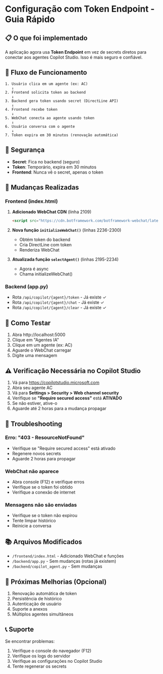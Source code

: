 # Configuração com Token Endpoint - Guia Rápido

## 📋 O que foi implementado

A aplicação agora usa **Token Endpoint** em vez de secrets diretos para conectar aos agentes Copilot Studio. Isso é mais seguro e confiável.

## 🔄 Fluxo de Funcionamento

```
1. Usuário clica em um agente (ex: AC)
   ↓
2. Frontend solicita token ao backend
   ↓
3. Backend gera token usando secret (DirectLine API)
   ↓
4. Frontend recebe token
   ↓
5. WebChat conecta ao agente usando token
   ↓
6. Usuário conversa com o agente
   ↓
7. Token expira em 30 minutos (renovação automática)
```

## 🔐 Segurança

- **Secret**: Fica no backend (seguro)
- **Token**: Temporário, expira em 30 minutos
- **Frontend**: Nunca vê o secret, apenas o token

## 📝 Mudanças Realizadas

### Frontend (index.html)

1. **Adicionado WebChat CDN** (linha 2109)
   ```html
   <script src="https://cdn.botframework.com/botframework-webchat/latest/webchat.js"></script>
   ```

2. **Nova função `initializeWebChat()`** (linhas 2236-2300)
   - Obtém token do backend
   - Cria DirectLine com token
   - Renderiza WebChat

3. **Atualizada função `selectAgent()`** (linhas 2195-2234)
   - Agora é async
   - Chama initializeWebChat()

### Backend (app.py)

- Rota `/api/copilot/{agent}/token` - Já existe ✓
- Rota `/api/copilot/{agent}/chat` - Já existe ✓
- Rota `/api/copilot/{agent}/clear` - Já existe ✓

## 🧪 Como Testar

1. Abra http://localhost:5000
2. Clique em "Agentes IA"
3. Clique em um agente (ex: AC)
4. Aguarde o WebChat carregar
5. Digite uma mensagem

## ⚠️ Verificação Necessária no Copilot Studio

1. Vá para https://copilotstudio.microsoft.com
2. Abra seu agente AC
3. Vá para **Settings > Security > Web channel security**
4. Verifique se **"Require secured access"** está **ATIVADO**
5. Se não estiver, ative-o
6. Aguarde até 2 horas para a mudança propagar

## 🐛 Troubleshooting

### Erro: "403 - ResourceNotFound"
- Verifique se "Require secured access" está ativado
- Regenere novos secrets
- Aguarde 2 horas para propagar

### WebChat não aparece
- Abra console (F12) e verifique erros
- Verifique se o token foi obtido
- Verifique a conexão de internet

### Mensagens não são enviadas
- Verifique se o token não expirou
- Tente limpar histórico
- Reinicie a conversa

## 📚 Arquivos Modificados

- `/frontend/index.html` - Adicionado WebChat e funções
- `/backend/app.py` - Sem mudanças (rotas já existem)
- `/backend/copilot_agent.py` - Sem mudanças

## 🎯 Próximas Melhorias (Opcional)

1. Renovação automática de token
2. Persistência de histórico
3. Autenticação de usuário
4. Suporte a anexos
5. Múltiplos agentes simultâneos

## 📞 Suporte

Se encontrar problemas:
1. Verifique o console do navegador (F12)
2. Verifique os logs do servidor
3. Verifique as configurações no Copilot Studio
4. Tente regenerar os secrets

